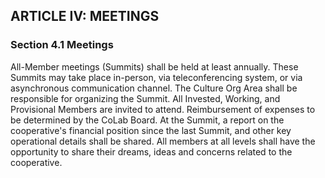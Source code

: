## ARTICLE IV: MEETINGS

### Section 4.1 Meetings

All-Member meetings (Summits) shall be held at least annually. These Summits may take place in-person, via teleconferencing system, or via asynchronous communication channel. The Culture Org Area shall be responsible for organizing the Summit. All Invested, Working, and Provisional Members are invited to attend. Reimbursement of expenses to be determined by the CoLab Board. At the Summit, a report on the cooperative's financial position since the last Summit, and other key operational details shall be shared. All members at all levels shall have the opportunity to share their dreams, ideas and concerns related to the cooperative.
